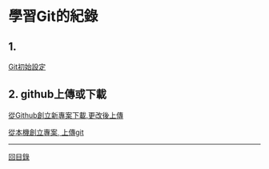 # 學習Git的紀錄

## 1.  

[Git初始設定](01.md)

## 2. github上傳或下載

[從Github創立新專案下載,更改後上傳](02.md)

[從本機創立專案, 上傳git](03.md)

---
[回目錄](README.md)
